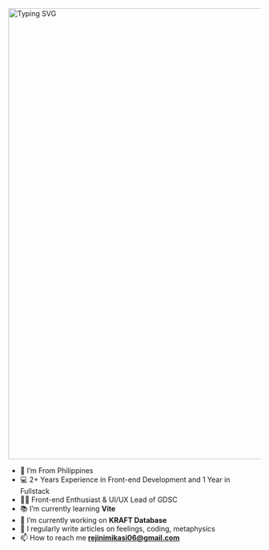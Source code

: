 <img src="http://readme-typing-svg.herokuapp.com?font=Bentham&pause=1000&color=f788f7&center=true&vCenter=true&width=600&lines=I+am+Regina+Bonifacio🎀;A+fullstack+developer;The+UI+/+UX+Lead+of+GDSC+PUP;Aspiring+Game+and+Web+Developer" alt="Typing SVG" style="width: 900px;">

- 📍 I’m From Philippines 
- 💻 2+ Years Experience in Front-end Development and 1 Year in Fullstack
- 👨‍💻 Front-end Enthusiast & UI/UX Lead of GDSC
- 📚 I’m currently learning **Vite**
- 🔭 I’m currently working on **KRAFT Database** 
- 📝 I regularly write articles on feelings, coding, metaphysics 
- 📫 How to reach me **rejinimikasi06@gmail.com**



